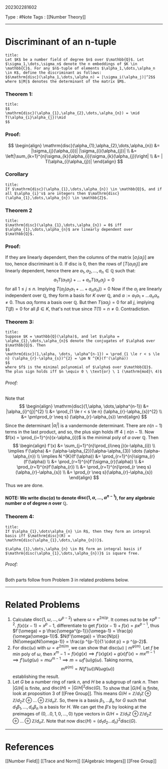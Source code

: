 202302281602

Type : #Note
Tags : [[Number Theory]]

---
# Discriminant of an n-tuple
```ad-note
title:
Let $K$ be a number field of degree $n$ over $\mathbb{Q}$. Let $\sigma_1,\dots,\sigma_n$ denote the n embeddings of $K \in \mathbb{C}$. For any $n$-tuple of elements $\alpha_1,\dots,\alpha_n \in K$, define the discriminant as follows:
$$\mathrm{disc}(\alpha_1,\dots,\alpha_n) = |\sigma_i(\alpha_j)|^2$$
where $|M|$ denotes the determinant of the matrix $M$.
```

### Theorem 1:
```ad-note
title: 
$$
\mathrm{disc}(\alpha_{1},\alpha_{2},\dots,\alpha_{n}) = \mid T(\alpha_{i}\alpha_{j})\mid
$$
```
### Proof:
$$
\begin{align}
\mathrm{disc}(\alpha_{1},\alpha_{2},\dots,\alpha_{n}) &= |\sigma_{j}(\alpha_{i})| |\sigma_{i}(\alpha_{j})| \\
&= \left|\sum_{k=1}^{n}\sigma_{k}(\alpha_{i})\sigma_{k}(\alpha_{j})\right| \\
&= | T(\alpha_{i}\alpha_{j})|
\end{align}
$$
### Corollary
```ad-note
title: 
If $\mathrm{disc}(\alpha_{1},\dots,\alpha_{n}) \in \mathbb{Q}$, and if all $\alpha_{i}'s$ are integers then $\mathrm{disc}(\alpha_{1},\dots,\alpha_{n}) \in \mathbb{Z}$.
```

### Theorem 2
```ad-note
title:
$\mathrm{disc}(\alpha_{1},\dots,\alpha_{n}) = 0$ iff $\alpha_{1},\dots,\alpha_{n}$ are linearly dependent over $\mathbb{Q}$.
```
### Proof:
If they are linearly dependent, then the columns of the matrix $[\sigma_{i}(\alpha_{j})]$ are too, hence discriminant is 0.
If disc is 0, then the rows of $[T(\alpha_{i}\alpha_{j})]$ are linearly dependent, hence there are $a_{1},a_{2},\dots,a_{n} \in \mathbb{Q}$ such that:
$$
a_{1}T(\alpha_{1}\alpha_{j}) + \dots + a_{n}T(\alpha_{n}\alpha_{j}) = 0
$$
for all $1 \le j \le n$.
Implying $T(\alpha_{j}(a_{1}\alpha_{1}+\dots+a_{n}\alpha_{n})) = 0$
Now if the $\alpha_{j}$ are linearly independent over $\mathbb{Q}$, they form a basis for $K$ over $\mathbb{Q}$, and $\alpha := a_{1}\alpha_{1} + \dots a_{n}\alpha_{n} \neq 0$.
Thus $\alpha\alpha_{j}$ forms a basis over $\mathbb{Q}$.
But then $T(\alpha\alpha_{j}) = 0$ for all $j$, implying $T(\beta) = 0$ for all $\beta \in K$, that's not true since $T(1) = n \neq 0$.
Contradiction.

### Theorem 3:
```ad-note
title:
Suppose $K = \mathbb{Q}(\alpha)$, and let $\alpha = \alpha_{1},\dots,\alpha_{n}$ denote the conjugates of $\alpha$ over $\mathbb{Q}$. Then 
$$
\mathrm{disc}(1,\alpha, \dots, \alpha^{n-1}) = \prod_{1 \le r < s \le n} (\alpha_{r}-\alpha_{s})^{2} = \pm N ^{K}(f'(\alpha))
$$
where $f$ is the minimal polynomial of $\alpha$ over $\mathbb{Q}$.
The plus sign holds iff $n \equiv 0 \ \text{or} \ 1 (\mathrm{mod}\ 4)$
```
###### Proof:
Note that $$
\begin{align}
\mathrm{disc}(1,\alpha, \dots,\alpha^{n-1}) &= |\alpha_{i}^{j}|^{2}  \\
&= \prod_{1 \le r < s \le n} (\alpha_{r}-\alpha_{s})^{2} \\
&= \pm\prod_{r \neq s} (\alpha_{r}-\alpha_{s})
\end{align}
$$
Since the determinant $|a_{i}^j|$ is a vandermonde determinant. There are $n(n-1)$ terms in the last product, and so, the plus sign holds iff $4 \mid n(n-1)$.
Now $f(x) = \prod_{i=1}^{n}(x-\alpha_{i})$ is the minimal poly of $\alpha$ over $\mathbb{Q}$.
Then $$
\begin{align}
f'(x) &= \sum_{j=1}^{n}\prod_{i\neq j}(x-\alpha_{i}) \\
\implies f'(\alpha) &= (\alpha-\alpha_{2})(\alpha-\alpha_{3}) \dots (\alpha-\alpha_{n}) \\
\implies N ^{K}(f'(\alpha)) &= \prod_{r=1}^{n}\sigma_{r}(f'(\alpha))  \\
&= \prod_{r=1}^{n}f'(\sigma_{r}(\alpha)) \\
&= \prod_{r=1}^{n}f'(\alpha_{r}) \\
&= \prod_{r=1}^{n}\prod_{r \neq s}(\alpha_{r}-\alpha_{s}) \\
&= \prod_{r \neq s}(\alpha_{r}-\alpha_{s})
\end{align}
$$
Thus we are done.

#### NOTE: We write $\mathrm{disc}(\alpha)$ to denote $\mathrm{disc}(1,\alpha, \dots ,\alpha^{n-1})$, for any algebraic number $\alpha$ of degree $n$ over $\mathbb{Q}$.

### Theorem 4:
```ad-note
title:
If $\alpha_{1},\dots\alpha_{n} \in R$, then they form an integral basis iff $\mathrm{disc}(R) = \mathrm{disc(\alpha_{1},\dots,\alpha_{n})}$.

$\alpha_{1},\dots,\alpha_{n} \in R$ form an integral basis if $\mathrm{disc(\alpha_{1},\dots,\alpha_{n})}$ is square free.
```
###### Proof:
Both parts follow from Problem 3 in related problems below.

---
# Related Problems
1. Calculate $\mathrm{disc}(1,\omega, \dots ,\omega^{p-2})$ where $\omega = e ^{2\pi i/p}$. It comes out to be $\pm p ^{p-2}$.
   $f(x)(x-1) = x ^{p}-1$, differentiate to get $f'(x)(x-1) + f(x) = px ^{p-1}$, thus $f'(\omega) = p \frac{\omega^{p-1}}{\omega-1} = \frac{p}{\omega(\omega-1)}$.
   $N(f'(\omega)) = \frac{N(p)}{N(\omega)N(\omega-1)} = \frac{p ^{p-1}}{1 \cdot p} = p ^{p-2}$.
2. For $\mathrm{disc}(\omega)$ with $\omega = e ^{2\pi i/m}$, we can show that $\mathrm{disc}(\omega) \mid m ^{\varphi(m)}$.
   Let $f$ be min poly of $\omega$, then $x ^{m}-1 = f(x)g(x) \implies f'(x)g(x) + g(x)f'(x) = mx ^{m-1} \implies f'(\omega)g(\omega)=m \omega^{m-1} \implies m = \omega f'(\omega)g(\omega)$.
   Taking norms, $$
m ^{\varphi(m)} = N(f'(\omega))N(\omega g(\omega))
$$ establishing the result.
3. Let $G$ be a number ring of rank $n$, and $H$ be a subgroup of rank $n$. Then $|G /H|$ is finite, and $\mathrm{disc}(H) = |G /H|^{2} \mathrm{disc}(G)$.
   To show that $|G /H|$ is finite, look at proposition 3 of [[Free Group]].
   This means $G /H = \mathbb{Z}/d_{1}\mathbb{Z} \oplus \mathbb{Z} /d_{2}\mathbb{Z} \oplus \dots \oplus \mathbb{Z}/d_{n}\mathbb{Z}$. So, there is a basis $\beta_{1},\dots \beta_{n}$ for $G$ such that $d_{1}\beta_{1},\dots,d_{n}\beta_{n}$ is a basis for $H$. We can get the $\beta's$ by looking at the preimages of $(0,..0,1,0,\dots,0)$ type vectors in $G /H = \mathbb{Z}/d_{1}\mathbb{Z} \oplus \mathbb{Z} /d_{2}\mathbb{Z} \oplus \dots \oplus \mathbb{Z}/d_{n}\mathbb{Z}$.
   Note that now $\mathrm{disc}(H) = (d_{1}d_{2}\dots d_{n})^{2}\mathrm{disc}(G)$.

---
# References
[[Number Field]]
[[Trace and Norm]] 
[[Algebraic Integers]]
[[Free Group]]

